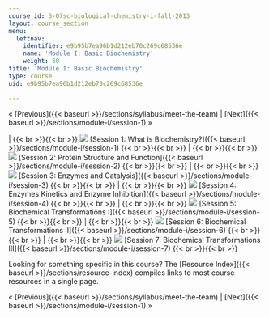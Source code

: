 ```yaml
---
course_id: 5-07sc-biological-chemistry-i-fall-2013
layout: course_section
menu:
  leftnav:
    identifier: e9b95b7ea96b1d212eb70c269c68536e
    name: 'Module I: Basic Biochemistry'
    weight: 50
title: 'Module I: Basic Biochemistry'
type: course
uid: e9b95b7ea96b1d212eb70c269c68536e

---
```


« [Previous]({{< baseurl >}}/sections/syllabus/meet-the-team) | [Next]({{< baseurl >}}/sections/module-i/session-1) »

|  {{< br >}}{{< br >}} ![](/coursemedia/5-07sc-biological-chemistry-i-fall-2013/284732e4faa0e330277431a8ff1536fb_Session_1.jpg) [Session 1: What is Biochemistry?]({{< baseurl >}}/sections/module-i/session-1) {{< br >}}{{< br >}}  |  {{< br >}}{{< br >}} ![](/coursemedia/5-07sc-biological-chemistry-i-fall-2013/e99add29c81d1a9ebce2e18c580a7fcd_Session_2.jpg) [Session 2: Protein Structure and Function]({{< baseurl >}}/sections/module-i/session-2) {{< br >}}{{< br >}}  |  {{< br >}}{{< br >}} ![](/coursemedia/5-07sc-biological-chemistry-i-fall-2013/1e65e9f2b06bbae72dbed06980bfec88_Session_3.jpg) [Session 3: Enzymes and Catalysis]({{< baseurl >}}/sections/module-i/session-3) {{< br >}}{{< br >}}  |  {{< br >}}{{< br >}} ![](/coursemedia/5-07sc-biological-chemistry-i-fall-2013/eff87d4400a01974918cdb3fe3d7fd93_Session_4.jpg) [Session 4: Enzymes Kinetics and Enzyme Inhibition]({{< baseurl >}}/sections/module-i/session-4) {{< br >}}{{< br >}}  |  {{< br >}}{{< br >}} ![](/coursemedia/5-07sc-biological-chemistry-i-fall-2013/0555375cb10492d3fc44653282cbb5b0_Session_5.jpg) [Session 5: Biochemical Transformations I]({{< baseurl >}}/sections/module-i/session-5) {{< br >}}{{< br >}}  |  {{< br >}}{{< br >}} ![](/coursemedia/5-07sc-biological-chemistry-i-fall-2013/cacf01d87e38d625cfbe722e1a2ea32e_Session_6.jpg) [Session 6: Biochemical Transformations II]({{< baseurl >}}/sections/module-i/session-6) {{< br >}}{{< br >}}  |  {{< br >}}{{< br >}} ![](/coursemedia/5-07sc-biological-chemistry-i-fall-2013/1bffe3ed6c9f7c52877892b1e780d4a6_Session_7.jpg) [Session 7: Biochemical Transformations III]({{< baseurl >}}/sections/module-i/session-7) {{< br >}}{{< br >}}  

Looking for something specific in this course? The [Resource Index]({{< baseurl >}}/sections/resource-index) compiles links to most course resources in a single page.

« [Previous]({{< baseurl >}}/sections/syllabus/meet-the-team) | [Next]({{< baseurl >}}/sections/module-i/session-1) »
